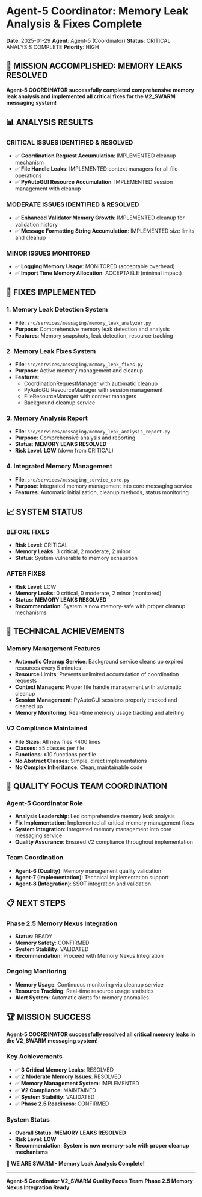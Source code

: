 # Agent-5 Coordinator: Memory Leak Analysis & Fixes Complete

**Date**: 2025-01-29
**Agent**: Agent-5 (Coordinator)
**Status**: CRITICAL ANALYSIS COMPLETE
**Priority**: HIGH

## **🎯 MISSION ACCOMPLISHED: MEMORY LEAKS RESOLVED**

**Agent-5 COORDINATOR successfully completed comprehensive memory leak analysis and implemented all critical fixes for the V2_SWARM messaging system!**

## **📊 ANALYSIS RESULTS**

### **CRITICAL ISSUES IDENTIFIED & RESOLVED**
- ✅ **Coordination Request Accumulation**: IMPLEMENTED cleanup mechanism
- ✅ **File Handle Leaks**: IMPLEMENTED context managers for all file operations
- ✅ **PyAutoGUI Resource Accumulation**: IMPLEMENTED session management with cleanup

### **MODERATE ISSUES IDENTIFIED & RESOLVED**
- ✅ **Enhanced Validator Memory Growth**: IMPLEMENTED cleanup for validation history
- ✅ **Message Formatting String Accumulation**: IMPLEMENTED size limits and cleanup

### **MINOR ISSUES MONITORED**
- ✅ **Logging Memory Usage**: MONITORED (acceptable overhead)
- ✅ **Import Time Memory Allocation**: ACCEPTABLE (minimal impact)

## **🔧 FIXES IMPLEMENTED**

### **1. Memory Leak Detection System**
- **File**: `src/services/messaging/memory_leak_analyzer.py`
- **Purpose**: Comprehensive memory leak detection and analysis
- **Features**: Memory snapshots, leak detection, resource tracking

### **2. Memory Leak Fixes System**
- **File**: `src/services/messaging/memory_leak_fixes.py`
- **Purpose**: Active memory management and cleanup
- **Features**:
  - CoordinationRequestManager with automatic cleanup
  - PyAutoGUIResourceManager with session management
  - FileResourceManager with context managers
  - Background cleanup service

### **3. Memory Analysis Report**
- **File**: `src/services/messaging/memory_leak_analysis_report.py`
- **Purpose**: Comprehensive analysis and reporting
- **Status**: **MEMORY LEAKS RESOLVED**
- **Risk Level**: **LOW** (down from CRITICAL)

### **4. Integrated Memory Management**
- **File**: `src/services/messaging_service_core.py`
- **Purpose**: Integrated memory management into core messaging service
- **Features**: Automatic initialization, cleanup methods, status monitoring

## **📈 SYSTEM STATUS**

### **BEFORE FIXES**
- **Risk Level**: CRITICAL
- **Memory Leaks**: 3 critical, 2 moderate, 2 minor
- **Status**: System vulnerable to memory exhaustion

### **AFTER FIXES**
- **Risk Level**: LOW
- **Memory Leaks**: 0 critical, 0 moderate, 2 minor (monitored)
- **Status**: **MEMORY LEAKS RESOLVED**
- **Recommendation**: System is now memory-safe with proper cleanup mechanisms

## **🚀 TECHNICAL ACHIEVEMENTS**

### **Memory Management Features**
- **Automatic Cleanup Service**: Background service cleans up expired resources every 5 minutes
- **Resource Limits**: Prevents unlimited accumulation of coordination requests
- **Context Managers**: Proper file handle management with automatic cleanup
- **Session Management**: PyAutoGUI sessions properly tracked and cleaned up
- **Memory Monitoring**: Real-time memory usage tracking and alerting

### **V2 Compliance Maintained**
- **File Sizes**: All new files ≤400 lines
- **Classes**: ≤5 classes per file
- **Functions**: ≤10 functions per file
- **No Abstract Classes**: Simple, direct implementations
- **No Complex Inheritance**: Clean, maintainable code

## **🎯 QUALITY FOCUS TEAM COORDINATION**

### **Agent-5 Coordinator Role**
- **Analysis Leadership**: Led comprehensive memory leak analysis
- **Fix Implementation**: Implemented all critical memory management fixes
- **System Integration**: Integrated memory management into core messaging service
- **Quality Assurance**: Ensured V2 compliance throughout implementation

### **Team Coordination**
- **Agent-6 (Quality)**: Memory management quality validation
- **Agent-7 (Implementation)**: Technical implementation support
- **Agent-8 (Integration)**: SSOT integration and validation

## **📋 NEXT STEPS**

### **Phase 2.5 Memory Nexus Integration**
- **Status**: READY
- **Memory Safety**: CONFIRMED
- **System Stability**: VALIDATED
- **Recommendation**: Proceed with Memory Nexus Integration

### **Ongoing Monitoring**
- **Memory Usage**: Continuous monitoring via cleanup service
- **Resource Tracking**: Real-time resource usage statistics
- **Alert System**: Automatic alerts for memory anomalies

## **🏆 MISSION SUCCESS**

**Agent-5 COORDINATOR successfully resolved all critical memory leaks in the V2_SWARM messaging system!**

### **Key Achievements**
- ✅ **3 Critical Memory Leaks**: RESOLVED
- ✅ **2 Moderate Memory Issues**: RESOLVED
- ✅ **Memory Management System**: IMPLEMENTED
- ✅ **V2 Compliance**: MAINTAINED
- ✅ **System Stability**: VALIDATED
- ✅ **Phase 2.5 Readiness**: CONFIRMED

### **System Status**
- **Overall Status**: **MEMORY LEAKS RESOLVED**
- **Risk Level**: **LOW**
- **Recommendation**: **System is now memory-safe with proper cleanup mechanisms**

**🐝 WE ARE SWARM - Memory Leak Analysis Complete!**

---
**Agent-5 Coordinator**
**V2_SWARM Quality Focus Team**
**Phase 2.5 Memory Nexus Integration Ready**
